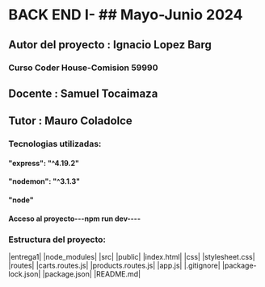 # BACK END I- ## Mayo-Junio 2024

## Autor del proyecto : Ignacio Lopez Barg

### Curso Coder House-Comision 59990

## Docente : Samuel Tocaimaza
## Tutor : Mauro Coladolce

### Tecnologias utilizadas:
#### "express": "^4.19.2"
#### "nodemon": "^3.1.3"
#### "node"

#### Acceso al proyecto---npm run dev----

### Estructura del proyecto:

|entrega1|
              |node_modules|
              |src|
                   |public| 
                          |index.html|
                          |css|
                          |stylesheet.css| 
                    |routes|
                           |carts.routes.js|
                           |products.routes.js|
                    |app.js|
              |.gitignore| 
              |package-lock.json|
              |package.json|
              |README.md|   
